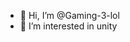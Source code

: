 - 👋 Hi, I’m @Gaming-3-lol
- 👀 I’m interested in unity

<!---
Gaming-3-lol/Gaming-3-lol is a ✨ special ✨ repository because its `README.md` (this file) appears on your GitHub profile.
You can click the Preview link to take a look at your changes.
--->
